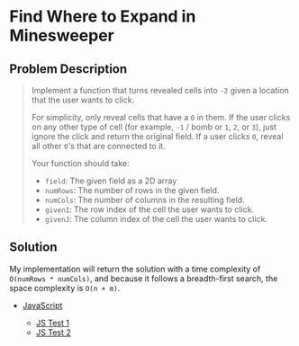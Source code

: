 # Find Where to Expand in Minesweeper

## Problem Description

> Implement a function that turns revealed cells into `-2` given a location that the user wants to click.
>
> For simplicity, only reveal cells that have a `0` in them. If the user clicks on any other type of cell (for example, `-1` / bomb or `1`, `2`, or `3`), just ignore the click and return the original field. If a user clicks `0`, reveal all other `0`'s that are connected to it.
>
> Your function should take:
>
> - `field`: The given field as a 2D array
> - `numRows`: The number of rows in the given field.
> - `numCols`: The number of columns in the resulting field.
> - `givenI`: The row index of the cell the user wants to click.
> - `givenJ`: The column index of the cell the user wants to click.

## Solution

My implementation will return the solution with a time complexity of `O(numRows * numCols)`, and because it follows a breadth-first search, the space complexity is `O(n + m)`.

- [JavaScript](./solution.js)

  - [JS Test 1](./minefield1.test.js)
  - [JS Test 2](./minefield2.test.js)
